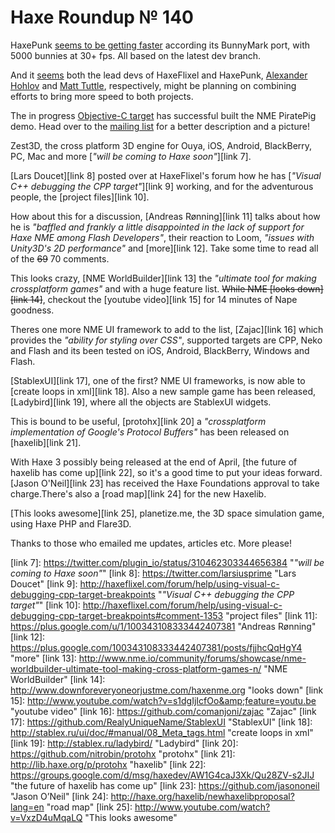 [_template]: roundup.html
# Haxe Roundup № 140

HaxePunk [seems to be getting faster][link 1] according its BunnyMark port, with 5000 bunnies at 30+ fps. All based on the latest dev branch.

And it [seems][link 2] both the lead devs of HaxeFlixel and HaxePunk, [Alexander Hohlov][link 3] and [Matt Tuttle][link 4], respectively, might be planning on combining efforts to bring more speed to both projects.

The in progress [Objective-C target][link 5] has successful built the NME PiratePig demo. Head over to the [mailing list][link 6] for a better description and a picture!

Zest3D, the cross platform 3D engine for Ouya, iOS, Android, BlackBerry, PC, Mac and more [*"will be coming to Haxe soon"*][link 7].

[Lars Doucet][link 8] posted over at HaxeFlixel's forum how he has [*"Visual C++ debugging the CPP target"*][link 9] working, and for the adventurous people, the [project files][link 10].

How about this for a discussion, [Andreas Rønning][link 11] talks about how he is *"baffled and frankly a little disappointed in the lack of support for Haxe NME among Flash Developers"*, their reaction to Loom, *"issues with Unity3D's 2D performance"* and [more][link 12]. Take some time to read all of the <s>69</s> 70 comments.

This looks crazy, [NME WorldBuilder][link 13] the *"ultimate tool for making crossplatform games"* and with a huge feature list. <s>While NME [looks down][link 14]</s>, checkout the [youtube video][link 15] for 14 minutes of Nape goodness.

Theres one more NME UI framework to add to the list, [Zajac][link 16] which provides the *"ability for styling over CSS"*, supported targets are CPP, Neko and Flash and its been tested on iOS, Android, BlackBerry, Windows and Flash.

[StablexUI][link 17], one of the first? NME UI frameworks, is now able to [create loops in xml][link 18]. Also a new sample game has been released, [Ladybird][link 19], where all the objects are StablexUI widgets.

This is bound to be useful, [protohx][link 20] a *"crossplatform implementation of Google's Protocol Buffers"* has been released on [haxelib][link 21].

With Haxe 3 possibly being released at the end of April, [the future of haxelib has come up][link 22], so it's a good time to put your ideas forward. [Jason O'Neil][link 23] has received the Haxe Foundations approval to take charge.There's also a [road map][link 24] for the new Haxelib.

[This looks awesome][link 25], planetize.me, the 3D space simulation game, using Haxe PHP and Flare3D.

Thanks to those who emailed me updates, articles etc. More please!

[link 1]: http://forum.haxepunk.com/index.php?topic=299.msg782#msg782 "seems to be getting faster"
[link 2]: https://twitter.com/teormech/status/311703760160317442 "seems"
[link 3]: https://twitter.com/teormech "Alexander Hohlov"
[link 4]: https://twitter.com/Matt_Tuttle "Matt Tuttle"
[link 5]: https://github.com/ralcr/haxe-objective-c-target "Objective-C target"
[link 6]: https://groups.google.com/forum/#!topic/haxelang/x3F4vCiaoWo "mailing list"
[link 7]: https://twitter.com/plugin_io/status/310462303344656384 "*"will be coming to Haxe soon"*"
[link 8]: https://twitter.com/larsiusprime "Lars Doucet"
[link 9]: http://haxeflixel.com/forum/help/using-visual-c-debugging-cpp-target-breakpoints "*"Visual C++ debugging the CPP target"*"
[link 10]: http://haxeflixel.com/forum/help/using-visual-c-debugging-cpp-target-breakpoints#comment-1353 "project files"
[link 11]: https://plus.google.com/u/1/100343108333442407381 "Andreas Rønning"
[link 12]: https://plus.google.com/100343108333442407381/posts/fjjhcQqHgY4 "more"
[link 13]: http://www.nme.io/community/forums/showcase/nme-worldbuilder-ultimate-tool-making-cross-platform-games-n/ "NME WorldBuilder"
[link 14]: http://www.downforeveryoneorjustme.com/haxenme.org "looks down"
[link 15]: http://www.youtube.com/watch?v=s1dgIjIcfOo&amp;feature=youtu.be "youtube video"
[link 16]: https://github.com/comanjoni/zajac "Zajac"
[link 17]: https://github.com/RealyUniqueName/StablexUI "StablexUI"
[link 18]: http://stablex.ru/ui/doc/#manual/08_Meta_tags.html "create loops in xml"
[link 19]: http://stablex.ru/ladybird/ "Ladybird"
[link 20]: https://github.com/nitrobin/protohx "protohx"
[link 21]: http://lib.haxe.org/p/protohx "haxelib"
[link 22]: https://groups.google.com/d/msg/haxedev/AW1G4caJ3Xk/Qu28ZV-s2JIJ "the future of haxelib has come up"
[link 23]: https://github.com/jasononeil "Jason O&#8217;Neil"
[link 24]: http://haxe.org/haxelib/newhaxelibproposal?lang=en "road map"
[link 25]: http://www.youtube.com/watch?v=VxzD4uMqaLQ "This looks awesome"

